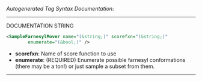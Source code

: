 <!-- THIS IS AN AUTOGENERATED FILE: Don't edit it directly, instead change the schema definition in the code itself. -->

_Autogenerated Tag Syntax Documentation:_

---
DOCUMENTATION STRING

```xml
<SampleFarnesylMover name="(&string;)" scorefxn="(&string;)"
        enumerate="(&bool;)" />
```

-   **scorefxn**: Name of score function to use
-   **enumerate**: (REQUIRED) Enumerate possible farnesyl conformations (there may be a ton!) or just sample a subset from them.

---
